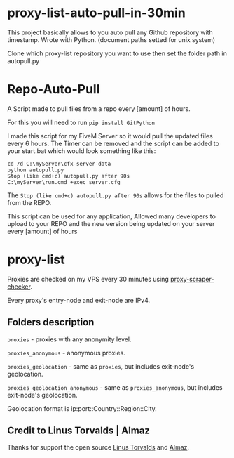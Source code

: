 # proxy-list-auto-pull-in-30min
This project basically allows to you auto pull any Github repository with timestamp. Wrote with Python. (document paths setted for unix system)

Clone which proxy-list repository you want to use then set the folder path in autopull.py

# Repo-Auto-Pull
A Script made to pull files from a repo every [amount] of hours.

For this you will need to run ```pip install GitPython ```

I made this script for my FiveM Server so it would pull the updated files every 6 hours.
The Timer can be removed and the script can be added to your start.bat which would look something like this: 
```
cd /d C:\myServer\cfx-server-data
python autopull.py 
Stop (like cmd+c) autopull.py after 90s
C:\myServer\run.cmd +exec server.cfg
```
The ```Stop (like cmd+c) autopull.py after 90s``` allows for the files to pulled from the REPO.

This script can be used for any application, Allowed many developers to upload to your REPO and the new version being updated on your server every [amount] of hours



# proxy-list

Proxies are checked on my VPS every 30 minutes using [proxy-scraper-checker](https://github.com/monosans/proxy-scraper-checker).

Every proxy's entry-node and exit-node are IPv4.

## Folders description

`proxies` - proxies with any anonymity level.

`proxies_anonymous` - anonymous proxies.

`proxies_geolocation` - same as `proxies`, but includes exit-node's geolocation.

`proxies_geolocation_anonymous` - same as `proxies_anonymous`, but includes exit-node's geolocation.

Geolocation format is ip:port::Country::Region::City.

## Credit to Linus Torvalds | Almaz

Thanks for support the open source [Linus Torvalds](https://github.com/torvalds) and [Almaz](https://github.com/monosans).

